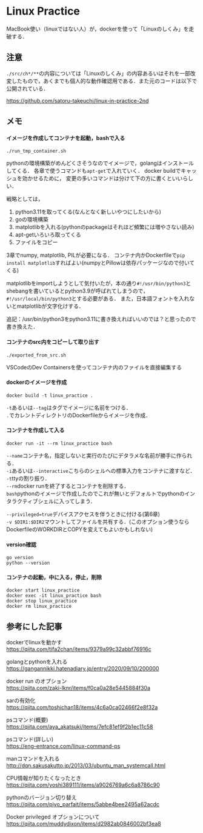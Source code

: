 # Linux Practice

MacBook使い（linuxではない人）が，dockerを使って「Linuxのしくみ」を走破する．

## 注意

`./src/ch*/**`の内容については「Linuxのしくみ」の内容あるいはそれを一部改変したもので，あくまでも個人的な動作確認用である．また元のコードは以下で公開されている．

https://github.com/satoru-takeuchi/linux-in-practice-2nd

## メモ
#### イメージを作成してコンテナを起動，bashで入る
```
./run_tmp_container.sh
```
pythonの環境構築がめんどくさそうなのでイメージで，golangはインストールしてくる．
各章で使うコマンドも`apt-get`で入れていく．
docker buildでキャッシュを効かせるために，
変更の多いコマンドは分けて下の方に書くといいらしい．

戦略としては，
1. python3.11を取ってくる(なんとなく新しいやつにしたいから)
2. goの環境構築
3. matplotlibを入れる(pythonのpackageはそれほど頻繁には増やさない読み)
4. apt-getいろいろ取ってくる
5. ファイルをコピー

3章でnumpy, matplotlib, PILが必要になる．
コンテナ内かDockerfileで`pip install matplotlib`すればよい(numpyとPillowは依存パッケージなので付いてくる)

matplotlibをimportしようとして気付いたが，本の通り`#!/usr/bin/python3`とshebangを書いているとpython3.9が呼ばれてしまうので，`#!/usr/local/bin/python3`とする必要がある．
また，日本語フォントを入れないとmatplotlibが文字化けする．

追記：/usr/bin/python3をpython3.11に書き換えればいいのでは？と思ったので書き換えた．

#### コンテナのsrc内をコピーして取り出す
```
./exported_from_src.sh
```

VSCodeのDev Containersを使ってコンテナ内のファイルを直接編集する

#### dockerのイメージを作成
```
docker build -t linux_practice .
```
`-t`あるいは`--tag`はタグでイメージに名前をつける．  
`.`でカレントディレクトリのDockerfileからイメージを作成．

#### コンテナを作成して入る
```
docker run -it --rm linux_practice bash
```
`--name`コンテナ名，指定しないと実行のたびにデタラメな名前が勝手に作られる．  
`-i`あるいは`--interactive`こちらのシェルへの標準入力をコンテナに渡すなど．  
`-t`ttyの割り振り．  
`--rm`docker runを終了するとコンテナを削除する．   
`bash`pythonのイメージで作成したのでこれが無いとデフォルトでpythonのインタラクティブシェルに入ってしまう．

`--privileged=true`デバイスアクセスを伴うときに付ける(第6章)   
`-v $DIR1:$DIR2`マウントしてファイルを共有する．(このオプション使うならDockerfileのWORKDIRとCOPYを変えてもよいかもしれない)

#### version確認
```
go version
python --version
```

#### コンテナの起動，中に入る，停止，削除
```
docker start linux_practice
docker exec -it linux_practice bash
docker stop linux_practice
docker rm linux_practice
```

## 参考にした記事

dockerでlinuxを動かす  
https://qiita.com/tifa2chan/items/9379a99c32abbf76916c

golangとpythonを入れる  
https://gangannikki.hatenadiary.jp/entry/2020/09/10/200000

docker run のオプション  
https://qiita.com/zaki-lknr/items/f0ca0a28e5445884f30a

sarの有効化  
https://qiita.com/toshichan18/items/4c6a0ca02466f2e8f32a

psコマンド(概要)  
https://qiita.com/aya_akatsuki/items/7efc81ef9f2b1ec11c58

psコマンド(詳しい)  
https://eng-entrance.com/linux-command-ps

manコマンドを入れる  
http://dqn.sakusakutto.jp/2013/03/ubuntu_man_systemcall.html

CPU情報が知りたくなったとき  
https://qiita.com/yoshi389111/items/a9026769a6c6a8786c90

pythonのバージョン切り替え 
https://qiita.com/piyo_parfait/items/5abbe4bee2495a62acdc


Docker privileged オプションについて  
https://qiita.com/muddydixon/items/d2982ab0846002bf3ea8
